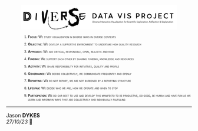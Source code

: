 <link rel="stylesheet" type="text/css" href="../css/pages.css"/>

<style>
    .manifesto, li {color:#202020; margin-left:2em; font-size:90%}
    .manifesto, li, b {font-size:80%; font-variant-caps: small-caps}
    </style>

<div width="80%" style="padding-left:8%; padding-right:8%;  align:center"><img src="./img/diverseDataVis.png"/></div>

<div class="manifesto" markdown="1">

1. **Focus:** We study visualization in diverse ways in diverse contexts

2. **Objective:** We develop a supportive environment to undertake high quality research

3. **Approach:** We are critical, responsible, open, realistic and kind

4. **Funding:** We support each other by sharing funding, knowledge and resources

5. **Activity:** We share responsibility for initiatives, quality and profile

6. **Governance:** We decide collectively, we communicate frequently and openly

7. **Reporting:** We do not report, we are not burdened by a reporting structure

8. **Lifespan:** We decide who we are, how we operate and when to stop

9. **Participation:** We do our best to use and develop this manifesto to be productive, do good, be human and have fun as we learn and inform in ways that are collectively and individually fulfilling

</div>

---

Jason **DYKES**<br/>
_27/10/23_ 🐁
